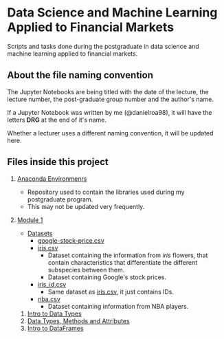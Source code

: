 # Data Science and Machine Learning Applied to Financial Markets
Scripts and tasks done during the postgraduate in data science and machine learning applied to financial markets.

## About the file naming convention

The Jupyter Notebooks are being titled with the date of the lecture, the lecture number, the post-graduate group number and the author's name.

If a Jupyter Notebook was written by me (@danielroa98), it will have the letters __DRG__ at the end of it's name.

Whether a lecturer uses a different naming convention, it will be updated here.

## Files inside this project

1. [Anaconda Environmenrs](./Anaconda%20Environments/)
    - Repository used to contain the libraries used during my postgraduate program.
    - This may not be updated very frequently.

2. [Module 1](./Modulo-1/)
    - [Datasets](./Module-1/Datasets/)
        - [google-stock-price.csv](./Module-1/Datasets/google_stock_price.csv)
        - [iris.csv](./Module-1/Datasets/iris.csv)
            - Dataset containing the information from _iris_ flowers, that contain characteristics that differentiate the different subspecies between them.
            - Dataset containing Google's stock prices.
        - [iris_id.csv](./Module-1/Datasets/iris_id.csv)
            - Same dataset as [iris.csv](./Module-1/Datasets/iris.csv), it just contains IDs.
        - [nba.csv](./Module-1/Datasets/nba.csv)
            - Dataset containing information from NBA players.
    1. [Intro to Data Types](./Modulo-1/07_Nov_2022_lec_01_M1G6P_DRG.ipynb)
    2. [Data Types, Methods and Attributes](./Module-1/09_Nov_2022_lec_02_M1G6P_DRG.ipynb)
    3. [Intro to DataFrames](./Module-1/14_Nov_2022_lec_03_M1G6P_DRG.ipynb)

